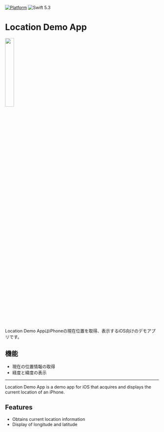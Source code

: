 [![Platform](https://img.shields.io/badge/platform-iOS-blue.svg?style=flat)](http://developer.apple.com/ios/)
![Swift 5.3](https://img.shields.io/badge/Swift-5.3-orange.svg)
# Location Demo App
<img src="https://github.com/sugijotaro/LocationDemoApp/assets/52352924/4ab406b5-0f48-4295-863c-d85ae7470380" width="24%" />

Location Demo AppはiPhoneの現在位置を取得、表示するiOS向けのデモアプリです。

## 機能

- 現在の位置情報の取得
- 経度と緯度の表示

---

Location Demo App is a demo app for iOS that acquires and displays the current location of an iPhone.

## Features

- Obtains current location information
- Display of longitude and latitude
